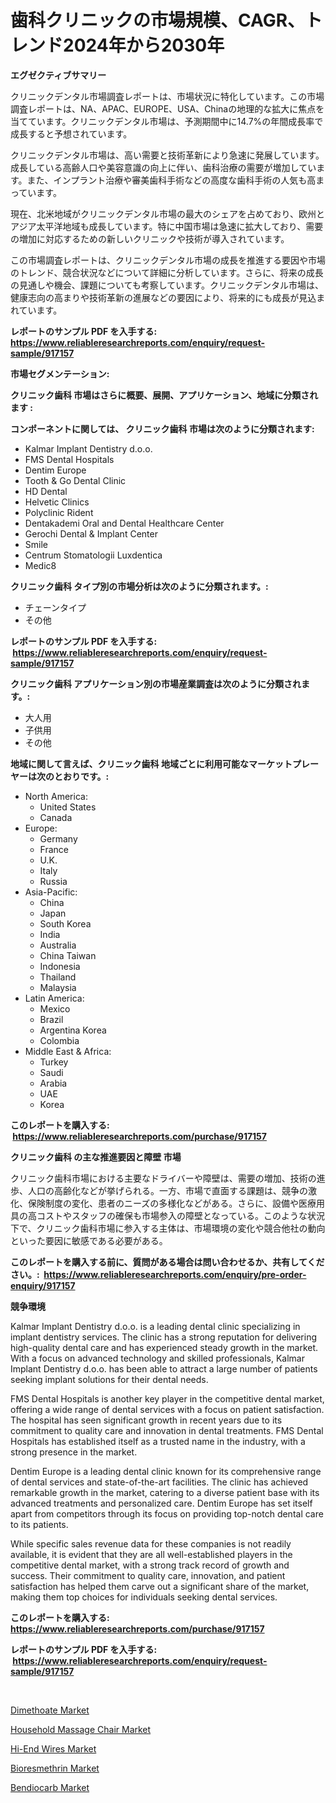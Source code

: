 <p><h1>歯科クリニックの市場規模、CAGR、トレンド2024年から2030年</h1></p><p><strong>エグゼクティブサマリー</strong></p>
<p><p>クリニックデンタル市場調査レポートは、市場状況に特化しています。この市場調査レポートは、NA、APAC、EUROPE、USA、Chinaの地理的な拡大に焦点を当てています。クリニックデンタル市場は、予測期間中に14.7%の年間成長率で成長すると予想されています。</p><p>クリニックデンタル市場は、高い需要と技術革新により急速に発展しています。成長している高齢人口や美容意識の向上に伴い、歯科治療の需要が増加しています。また、インプラント治療や審美歯科手術などの高度な歯科手術の人気も高まっています。</p><p>現在、北米地域がクリニックデンタル市場の最大のシェアを占めており、欧州とアジア太平洋地域も成長しています。特に中国市場は急速に拡大しており、需要の増加に対応するための新しいクリニックや技術が導入されています。</p><p>この市場調査レポートは、クリニックデンタル市場の成長を推進する要因や市場のトレンド、競合状況などについて詳細に分析しています。さらに、将来の成長の見通しや機会、課題についても考察しています。クリニックデンタル市場は、健康志向の高まりや技術革新の進展などの要因により、将来的にも成長が見込まれています。</p></p>
<p><strong>レポートのサンプル PDF を入手する: <a href="https://www.reliableresearchreports.com/enquiry/request-sample/917157">https://www.reliableresearchreports.com/enquiry/request-sample/917157</a></strong></p>
<p><strong>市場セグメンテーション:</strong></p>
<p><strong> クリニック歯科 市場はさらに概要、展開、アプリケーション、地域に分類されます :</strong></p>
<p><strong>コンポーネントに関しては、 クリニック歯科 市場は次のように分類されます: &nbsp;</strong></p>
<p><ul><li>Kalmar Implant Dentistry d.o.o.</li><li>FMS Dental Hospitals</li><li>Dentim Europe</li><li>Tooth & Go Dental Clinic</li><li>HD Dental</li><li>Helvetic Clinics</li><li>Polyclinic Rident</li><li>Dentakademi Oral and Dental Healthcare Center</li><li>Gerochi Dental & Implant Center</li><li>Smile</li><li>Centrum Stomatologii Luxdentica</li><li>Medic8</li></ul></p>
<p><strong> クリニック歯科 タイプ別の市場分析は次のように分類されます。:</strong></p>
<p><ul><li>チェーンタイプ</li><li>その他</li></ul></p>
<p><strong>レポートのサンプル PDF を入手する: &nbsp;<a href="https://www.reliableresearchreports.com/enquiry/request-sample/917157">https://www.reliableresearchreports.com/enquiry/request-sample/917157</a></strong></p>
<p><strong> クリニック歯科 アプリケーション別の市場産業調査は次のように分類されます。:</strong></p>
<p><ul><li>大人用</li><li>子供用</li><li>その他</li></ul></p>
<p><strong>地域に関して言えば、クリニック歯科 地域ごとに利用可能なマーケットプレーヤーは次のとおりです。:</strong></p>
<p><ul>
    <li>
        North America:
        <ul>
            <li>United States</li>
            <li>Canada</li>
        </ul>
    </li>
    <li>
        Europe:
        <ul>
            <li>Germany</li>
            <li>France</li>
            <li>U.K.</li>
            <li>Italy</li>
            <li>Russia</li>
        </ul>
    </li>
    <li>
        Asia-Pacific:
        <ul>
            <li>China</li>
            <li>Japan</li>
            <li>South Korea</li>
            <li>India</li>
            <li>Australia</li>
            <li>China Taiwan</li>
            <li>Indonesia</li>
            <li>Thailand</li>
            <li>Malaysia</li>
        </ul>
    </li>
    <li>
        Latin America:
        <ul>
            <li>Mexico</li>
            <li>Brazil</li>
            <li>Argentina Korea</li>
            <li>Colombia</li>
        </ul>
    </li>
    <li>
        Middle East & Africa:
        <ul>
            <li>Turkey</li>
            <li>Saudi</li>
            <li>Arabia</li>
            <li>UAE</li>
            <li>Korea</li>
        </ul>
    </li>
    </ul></p>
<p><strong>このレポートを購入する: &nbsp;<a href="https://www.reliableresearchreports.com/purchase/917157">https://www.reliableresearchreports.com/purchase/917157</a></strong></p>
<p><strong>クリニック歯科 の主な推進要因と障壁 市場</strong></p>
<p><p>クリニック歯科市場における主要なドライバーや障壁は、需要の増加、技術の進歩、人口の高齢化などが挙げられる。一方、市場で直面する課題は、競争の激化、保険制度の変化、患者のニーズの多様化などがある。さらに、設備や医療用具の高コストやスタッフの確保も市場参入の障壁となっている。このような状況下で、クリニック歯科市場に参入する主体は、市場環境の変化や競合他社の動向といった要因に敏感である必要がある。</p></p>
<p><strong>このレポートを購入する前に、質問がある場合は問い合わせるか、共有してください。:&nbsp; <a href="https://www.reliableresearchreports.com/enquiry/pre-order-enquiry/917157">https://www.reliableresearchreports.com/enquiry/pre-order-enquiry/917157</a></strong></p>
<p><strong>競争環境</strong></p>
<p><p>Kalmar Implant Dentistry d.o.o. is a leading dental clinic specializing in implant dentistry services. The clinic has a strong reputation for delivering high-quality dental care and has experienced steady growth in the market. With a focus on advanced technology and skilled professionals, Kalmar Implant Dentistry d.o.o. has been able to attract a large number of patients seeking implant solutions for their dental needs.</p><p>FMS Dental Hospitals is another key player in the competitive dental market, offering a wide range of dental services with a focus on patient satisfaction. The hospital has seen significant growth in recent years due to its commitment to quality care and innovation in dental treatments. FMS Dental Hospitals has established itself as a trusted name in the industry, with a strong presence in the market.</p><p>Dentim Europe is a leading dental clinic known for its comprehensive range of dental services and state-of-the-art facilities. The clinic has achieved remarkable growth in the market, catering to a diverse patient base with its advanced treatments and personalized care. Dentim Europe has set itself apart from competitors through its focus on providing top-notch dental care to its patients.</p><p>While specific sales revenue data for these companies is not readily available, it is evident that they are all well-established players in the competitive dental market, with a strong track record of growth and success. Their commitment to quality care, innovation, and patient satisfaction has helped them carve out a significant share of the market, making them top choices for individuals seeking dental services.</p></p>
<p><strong>このレポートを購入する: &nbsp; <a href="https://www.reliableresearchreports.com/purchase/917157">https://www.reliableresearchreports.com/purchase/917157</a></strong></p>
<p><strong>レポートのサンプル PDF を入手する: &nbsp;<a href="https://www.reliableresearchreports.com/enquiry/request-sample/917157">https://www.reliableresearchreports.com/enquiry/request-sample/917157</a></strong><strong></strong></p>
<p>&nbsp;</p>
<p><p><a href="https://github.com/johnbach50/Market-Research-Report-List-2/blob/main/dimethoate-market.md">Dimethoate Market</a></p><p><a href="https://github.com/GroverBarry/Market-Research-Report-List-4/blob/main/household-massage-chair-market.md">Household Massage Chair Market</a></p><p><a href="https://github.com/lylyparadise/Market-Research-Report-List-2/blob/main/hi-end-wires-market.md">Hi-End Wires Market</a></p><p><a href="https://github.com/pjcfca/Market-Research-Report-List-1/blob/main/bioresmethrin-market.md">Bioresmethrin Market</a></p><p><a href="https://github.com/wusalecollins540tpqoz/Market-Research-Report-List-1/blob/main/bendiocarb-market.md">Bendiocarb Market</a></p></p>